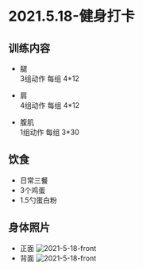 # 2021.5.18-健身打卡
## 训练内容

- 腿  
3组动作 每组 4*12

- 肩  
4组动作 每组 4*12

- 腹肌  
1组动作 每组 3*30

## 饮食
- 日常三餐
- 3个鸡蛋
- 1.5勺蛋白粉

## 身体照片
- 正面
![2021-5-18-front](https://ipfs.io/ipfs/QmT4JP7YULf1EUqBZ4e7JNqsbxe33gmzdXeDA49VsEckHY/2021-5-18-workout-front.jpeg)
- 背面
![2021-5-18-front](https://ipfs.io/ipfs/QmT4JP7YULf1EUqBZ4e7JNqsbxe33gmzdXeDA49VsEckHY/2021-5-18-workout-back.jpeg)
